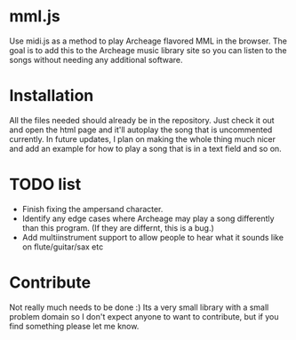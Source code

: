 mml.js
======

Use midi.js as a method to play Archeage flavored MML in the browser. 
The goal is to add this to the Archeage music library site so you can listen to the songs without needing 
any additional software. 

Installation
============

All the files needed should already be in the repository. Just check it out and open the html page and it'll autoplay the song
that is uncommented currently. In future updates, I plan on making the whole thing much nicer and add an example for how to play
a song that is in a text field and so on. 

TODO list
=========

* Finish fixing the ampersand character. 
* Identify any edge cases where Archeage may play a song differently than this program. (If they are differnt, this is a bug.)
* Add multiinstrument support to allow people to hear what it sounds like on flute/guitar/sax etc

Contribute
==========

Not really much needs to be done :) Its a very small library with a small problem domain so I don't expect anyone to 
want to contribute, but if you find something please let me know.
